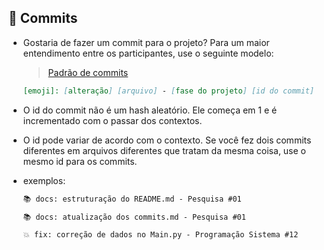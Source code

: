 ## 📜 Commits
- Gostaria de fazer um commit para o projeto? Para um maior entendimento entre os participantes, use o seguinte modelo:
	> [Padrão de commits](https://github.com/iuricode/padroes-de-commits)
	 ```markdown
	[emoji]: [alteração] [arquivo] - [fase do projeto] [id do commit]
 
- O id do commit não é um hash aleatório. Ele começa em 1 e é incrementado com o passar dos contextos.
- O id pode variar de acordo com o contexto. Se você fez dois commits diferentes em arquivos diferentes que tratam da mesma coisa, use o mesmo id para os commits.
 
- exemplos:
    ```markdown
    📚 docs: estruturação do README.md - Pesquisa #01
    ```

    ```markdown
    📚 docs: atualização dos commits.md - Pesquisa #01
    ```

    ```markdown
    💥 fix: correção de dados no Main.py - Programação Sistema #12
    ```
